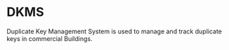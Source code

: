 # DKMS
Duplicate Key Management System is used to manage and track duplicate keys in commercial Buildings.
